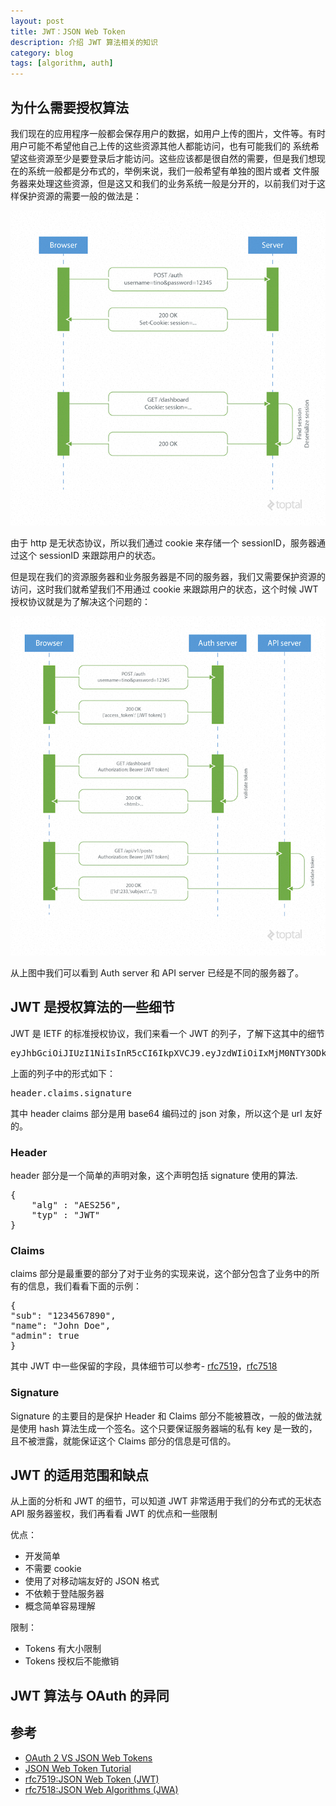 ```yaml
---
layout: post
title: JWT：JSON Web Token
description: 介绍 JWT 算法相关的知识
category: blog
tags: [algorithm, auth]
---
```

## 为什么需要授权算法
我们现在的应用程序一般都会保存用户的数据，如用户上传的图片，文件等。有时用户可能不希望他自己上传的这些资源其他人都能访问，也有可能我们的
系统希望这些资源至少是要登录后才能访问。这些应该都是很自然的需要，但是我们想现在的系统一般都是分布式的，举例来说，我们一般希望有单独的图片或者
文件服务器来处理这些资源，但是这又和我们的业务系统一般是分开的，以前我们对于这样保护资源的需要一般的做法是：

![](/images/blog/auth/server-base-auth.jpeg)

由于 http 是无状态协议，所以我们通过 cookie 来存储一个 sessionID，服务器通过这个 sessionID 来跟踪用户的状态。

但是现在我们的资源服务器和业务服务器是不同的服务器，我们又需要保护资源的访问，这时我们就希望我们不用通过 cookie 来跟踪用户的状态，这个时候
JWT 授权协议就是为了解决这个问题的：

![](/images/blog/auth/token-base-auth.jpeg)

从上图中我们可以看到 Auth server 和 API server 已经是不同的服务器了。

## JWT 是授权算法的一些细节
JWT 是 IETF 的标准授权协议，我们来看一个 JWT 的列子，了解下这其中的细节

<pre>
eyJhbGciOiJIUzI1NiIsInR5cCI6IkpXVCJ9.eyJzdWIiOiIxMjM0NTY3ODkwIiwibmFtZSI6IkpvaG4gRG9lIiwiYWRtaW4iOnRydWV9.TJVA95OrM7E2cBab30RMHrHDcEfxjoYZgeFONFh7HgQ
</pre>

上面的列子中的形式如下：

<pre>header.claims.signature</pre>

其中 header claims 部分是用 base64 编码过的 json 对象，所以这个是 url 友好的。

### Header
header 部分是一个简单的声明对象，这个声明包括 signature 使用的算法.

<pre>
{
    "alg" : "AES256",
    "typ" : "JWT"
}
</pre>

### Claims
claims 部分是最重要的部分了对于业务的实现来说，这个部分包含了业务中的所有的信息，我们看看下面的示例：

<pre>
{
"sub": "1234567890",
"name": "John Doe",
"admin": true
}
</pre>

其中 JWT 中一些保留的字段，具体细节可以参考- [rfc7519](http://tools.ietf.org/html/rfc7519)，[rfc7518](http://tools.ietf.org/html/rfc7518)

### Signature
Signature 的主要目的是保护 Header 和 Claims 部分不能被篡改，一般的做法就是使用 hash 算法生成一个签名。这个只要保证服务器端的私有
key 是一致的，且不被泄露，就能保证这个 Claims 部分的信息是可信的。

## JWT 的适用范围和缺点
从上面的分析和 JWT 的细节，可以知道 JWT 非常适用于我们的分布式的无状态 API 服务器鉴权，我们再看看 JWT 的优点和一些限制

优点：

- 开发简单
- 不需要 cookie
- 使用了对移动端友好的 JSON 格式
- 不依赖于登陆服务器
- 概念简单容易理解

限制：

- Tokens 有大小限制
- Tokens 授权后不能撤销

## JWT 算法与 OAuth 的异同

## 参考
- [OAuth 2 VS JSON Web Tokens](http://www.seedbox.com/en/blog/2015/06/05/oauth-2-vs-json-web-tokens-comment-securiser-un-api/)
- [JSON Web Token Tutorial](http://www.toptal.com/web/cookie-free-authentication-with-json-web-tokens-an-example-in-laravel-and-angularjs)
- [rfc7519:JSON Web Token (JWT)](http://tools.ietf.org/html/rfc7519)
- [rfc7518:JSON Web Algorithms (JWA)](http://tools.ietf.org/html/rfc7518)


[-10]:    http://hushi55.github.io/  "-10"

